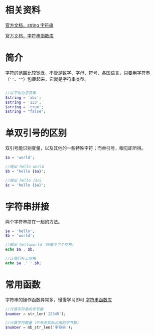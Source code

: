 # 相关资料

[官方文档，string 字符串](https://www.php.net/manual/zh/language.types.string.php)

[官方文档，字符串函数库](https://www.php.net/manual/zh/ref.strings.php)

# 简介

字符的范围比较宽泛，不管是数字、字母、符号、各国语言，只要用字符串（`''`、`""`）包裹起来，它就是字符串类型。

```PHP

//以下均为字符串
$string = 'abc';
$string = '123';
$string = 'true';
$string = "false";
```

# 单双引号的区别

双引号能识别变量，以及其他的一些特殊字符；而单引号，眼见即所得。

```PHP
$a = 'world';

//输出 hello world
$b = "hello {$a}";

//输出 hello {$a}
$c = 'hello {$a}';

```

# 字符串拼接

两个字符串拼在一起的方法。

```PHP
$a = 'hello';
$b = 'world';

//输出 helloworld（好像少了个空格）
echo $a . $b;

//让我们补上空格
echo $a .' '.$b;
```

# 常用函数

字符串的操作函数异常多，慢慢学习即可 [字符串函数库](https://www.php.net/manual/zh/ref.strings.php)


```PHP
//计算字符串的字节数
$number = str_len('12345');

//计算字符数量（不考虑实际占用的字节数）
$number = mb_str_len('字符串');
```